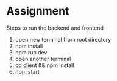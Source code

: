 # Assignment

Steps to run the backend and frontend
1. open new terminal from root directory
2. npm install
3. npm run dev
4. open another terminal
5. cd client && npm install
6. npm start
